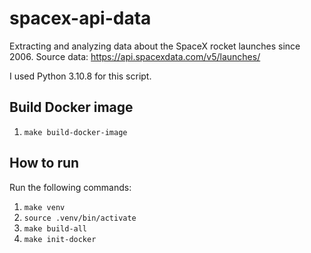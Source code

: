 # spacex-api-data
Extracting and analyzing data about the SpaceX rocket launches since 2006.
Source data: https://api.spacexdata.com/v5/launches/

I used Python 3.10.8 for this script.

## Build Docker image
1. `make build-docker-image`
## How to run
Run the following commands:
1. `make venv`
2. `source .venv/bin/activate`
3. `make build-all`
4. `make init-docker`